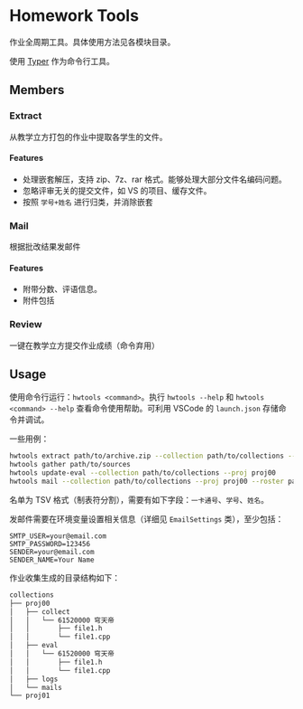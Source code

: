 # Homework Tools

作业全周期工具。具体使用方法见各模块目录。

使用 [Typer](https://typer.tiangolo.com/) 作为命令行工具。

## Members

### Extract

从教学立方打包的作业中提取各学生的文件。

#### Features

- 处理嵌套解压，支持 zip、7z、rar 格式。能够处理大部分文件名编码问题。
- 忽略评审无关的提交文件，如 VS 的项目、缓存文件。
- 按照 `学号+姓名` 进行归类，并消除嵌套

### Mail

根据批改结果发邮件

#### Features

- 附带分数、评语信息。
- 附件包括

### Review

一键在教学立方提交作业成绩（命令弃用）

## Usage

使用命令行运行：`hwtools <command>`。执行 `hwtools --help` 和 `hwtools <command> --help` 查看命令使用帮助。可利用 VSCode 的 `launch.json` 存储命令并调试。

一些用例：

```sh
hwtools extract path/to/archive.zip --collection path/to/collections --proj proj00 --roster path/to/roster.tsv
hwtools gather path/to/sources
hwtools update-eval --collection path/to/collections --proj proj00
hwtools mail --collection path/to/collections --proj proj00 --roster path/to/roster.tsv --subject "第一次作业"
```

名单为 TSV 格式（制表符分割），需要有如下字段：`一卡通号`、`学号`、`姓名`。

发邮件需要在环境变量设置相关信息（详细见 `EmailSettings` 类），至少包括：

```env
SMTP_USER=your@email.com
SMTP_PASSWORD=123456
SENDER=your@email.com
SENDER_NAME=Your Name
```

作业收集生成的目录结构如下：

```txt
collections
├── proj00
│   ├── collect
│   │   └── 61520000 穹天帝
│   │       ├── file1.h
│   │       └── file1.cpp
│   ├── eval
│   │   └── 61520000 穹天帝
│   │       ├── file1.h
│   │       └── file1.cpp
│   ├── logs
│   └── mails
└── proj01
```
